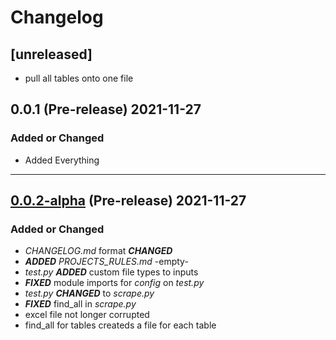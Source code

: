 # Changelog

## [unreleased]
- pull all tables onto one file

## 0.0.1 (Pre-release) 2021-11-27

### Added or Changed

- Added Everything

___

## [0.0.2-alpha](https://github.com/Andrew95496/hypergraze/releases/tag/v0.0.2) (Pre-release) 2021-11-27

### Added or Changed

- *CHANGELOG.md* format ***CHANGED***
- ***ADDED*** *PROJECTS_RULES.md* -empty-
- *test.py* ***ADDED*** custom file types to inputs
- ***FIXED*** module imports for *config* on *test.py*
- *test.py* ***CHANGED*** to *scrape.py*
- ***FIXED*** find_all in *scrape.py*
- excel file not longer corrupted
- find_all for tables createds a file for each table


